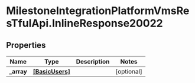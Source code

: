 # MilestoneIntegrationPlatformVmsResTfulApi.InlineResponse20022

## Properties
Name | Type | Description | Notes
------------ | ------------- | ------------- | -------------
**_array** | [**[BasicUsers]**](BasicUsers.md) |  | [optional] 
